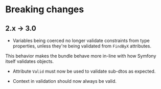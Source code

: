 # Breaking changes

## 2.x -> 3.0

* Variables being coerced no longer validate constraints from type properties, unless
they're being validated from `FindByX` attributes.

This behavior makes the bundle behave more in-line with how Symfony itself validates objects.

* Attribute `Valid` must now be used to validate sub-dtos as expected.

* Context in validation should now always be valid.
